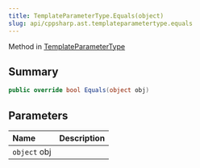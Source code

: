 ```yaml
---
title: TemplateParameterType.Equals(object)
slug: api/cppsharp.ast.templateparametertype.equals
---
```

Method in [TemplateParameterType](/api/cppsharp/ast/templateparametertype)

## Summary



```csharp
public override bool Equals(object obj)
```

## Parameters

|Name|Description|
|:---|:---|
|`object` obj||

